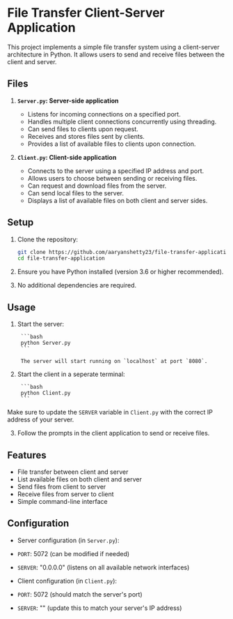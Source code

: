 # File Transfer Client-Server Application

This project implements a simple file transfer system using a client-server architecture in Python. It allows users to send and receive files between the client and server.

## Files

1. **`Server.py`: Server-side application**
    - Listens for incoming connections on a specified port.
    - Handles multiple client connections concurrently using threading.
    - Can send files to clients upon request.
    - Receives and stores files sent by clients.
    - Provides a list of available files to clients upon connection.

2. **`Client.py`: Client-side application**
    - Connects to the server using a specified IP address and port.
    - Allows users to choose between sending or receiving files.
    - Can request and download files from the server.
    - Can send local files to the server.
    - Displays a list of available files on both client and server sides.

## Setup

1. Clone the repository:
    
    ```bash
    git clone https://github.com/aaryanshetty23/file-transfer-application.git
    cd file-transfer-application
    ```
2. Ensure you have Python installed (version 3.6 or higher recommended).

3. No additional dependencies are required.

## Usage

1. Start the server:
    
        ```bash
        python Server.py
        ```
        
        The server will start running on `localhost` at port `8080`.

2. Start the client in a seperate terminal:
    
        ```bash
        python Client.py
        ```
Make sure to update the `SERVER` variable in `Client.py` with the correct IP address of your server.

3. Follow the prompts in the client application to send or receive files.

## Features

- File transfer between client and server
- List available files on both client and server
- Send files from client to server
- Receive files from server to client
- Simple command-line interface


## Configuration

- Server configuration (in `Server.py`):
- `PORT`: 5072 (can be modified if needed)
- `SERVER`: "0.0.0.0" (listens on all available network interfaces)

- Client configuration (in `Client.py`):
- `PORT`: 5072 (should match the server's port)
- `SERVER`: "" (update this to match your server's IP address)



